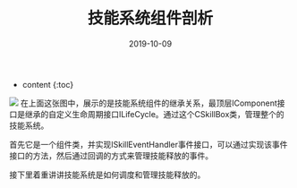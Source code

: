 ﻿---
layout: post
title: "技能系统组件剖析"
date: 2019-10-09
categories: 源码解读
tags: Lockstep skill
excerpt: 对技能系统组件的解析，并通过技能系统反推自定义组件的创建
mathjax: true
---

* content
{:toc}

![](https://longshilin.com/images/20191009151525.png)
在上面这张图中，展示的是技能系统组件的继承关系，最顶层IComponent接口是继承的自定义生命周期接口ILifeCycle。通过这个CSkillBox类，管理整个的技能系统。

首先它是一个组件类，并实现ISkillEventHandler事件接口，可以通过实现该事件接口的方法，然后通过回调的方式来管理技能释放的事件。

接下里着重讲讲技能系统是如何调度和管理技能释放的。
